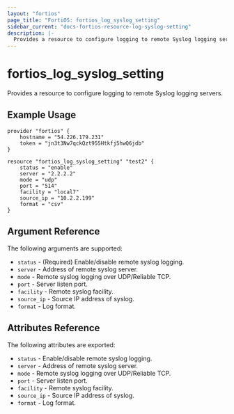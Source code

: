 ```yaml
---
layout: "fortios"
page_title: "FortiOS: fortios_log_syslog_setting"
sidebar_current: "docs-fortios-resource-log-syslog-setting"
description: |-
  Provides a resource to configure logging to remote Syslog logging servers.
---
```


# fortios_log_syslog_setting
Provides a resource to configure logging to remote Syslog logging servers.

## Example Usage
```hcl
provider "fortios" {
	hostname = "54.226.179.231"
	token = "jn3t3Nw7qckQzt955Htkfj5hwQ6jdb"	
}

resource "fortios_log_syslog_setting" "test2" {
	status = "enable"
	server = "2.2.2.2"
	mode = "udp"
	port = "514"
	facility = "local7"
	source_ip = "10.2.2.199"
	format = "csv"
}
```

## Argument Reference
The following arguments are supported:
* `status` - (Required) Enable/disable remote syslog logging.
* `server` - Address of remote syslog server.
* `mode` - Remote syslog logging over UDP/Reliable TCP.
* `port` - Server listen port.
* `facility` - Remote syslog facility.
* `source_ip` - Source IP address of syslog.
* `format` - Log format.

## Attributes Reference
The following attributes are exported:
* `status` - Enable/disable remote syslog logging.
* `server` - Address of remote syslog server.
* `mode` - Remote syslog logging over UDP/Reliable TCP.
* `port` - Server listen port.
* `facility` - Remote syslog facility.
* `source_ip` - Source IP address of syslog.
* `format` - Log format.

